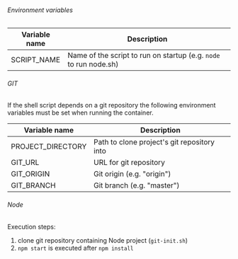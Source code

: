 ﻿###### Environment variables
| Variable name | Description |
| --- | --- |
| SCRIPT_NAME | Name of the script to run on startup (e.g. `node` to run node.sh) |

###### GIT
If the shell script depends on a git repository the following environment variables must be set when running the container.

| Variable name | Description |
| --- | --- |
| PROJECT_DIRECTORY | Path to clone project's git repository into |
| GIT_URL | URL for git repository |
| GIT_ORIGIN | Git origin (e.g. "origin") |
| GIT_BRANCH | Git branch (e.g. "master") |

###### Node
Execution steps:
1. clone git repository containing Node project (`git-init.sh`)
2. `npm start` is executed after `npm install`
